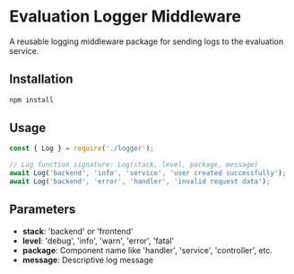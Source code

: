 # Evaluation Logger Middleware

A reusable logging middleware package for sending logs to the evaluation service.

## Installation

```bash
npm install
```

## Usage

```javascript
const { Log } = require('./logger');

// Log function signature: Log(stack, level, package, message)
await Log('backend', 'info', 'service', 'user created successfully');
await Log('backend', 'error', 'handler', 'invalid request data');
```

## Parameters

- **stack**: 'backend' or 'frontend'
- **level**: 'debug', 'info', 'warn', 'error', 'fatal'
- **package**: Component name like 'handler', 'service', 'controller', etc.
- **message**: Descriptive log message
